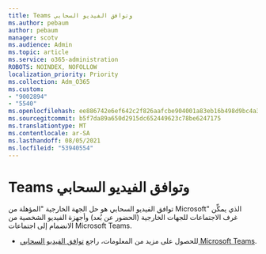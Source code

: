 ```yaml
---
title: Teams وتوافق الفيديو السحابي
ms.author: pebaum
author: pebaum
manager: scotv
ms.audience: Admin
ms.topic: article
ms.service: o365-administration
ROBOTS: NOINDEX, NOFOLLOW
localization_priority: Priority
ms.collection: Adm_O365
ms.custom:
- "9002894"
- "5540"
ms.openlocfilehash: ee886742e6ef642c2f826aafcbe904001a83eb16b498d9bc4a39ae4297a3ccfb
ms.sourcegitcommit: b5f7da89a650d2915dc652449623c78be6247175
ms.translationtype: MT
ms.contentlocale: ar-SA
ms.lasthandoff: 08/05/2021
ms.locfileid: "53940554"
---
```

# <a name="teams-and-cloud-video-interop-cvi"></a>Teams وتوافق الفيديو السحابي

توافق الفيديو السحابي هو حل الجهة الخارجية "المؤهلة من Microsoft" الذي يمكِّن غرف الاجتماعات للجهات الخارجية (الحضور عن بُعد) وأجهزة الفيديو الشخصية من الانضمام إلى اجتماعات Microsoft Teams.

- للحصول على مزيد من المعلومات، راجع [توافق الفيديو السحابي Microsoft Teams](https://docs.microsoft.com/microsoftteams/cloud-video-interop).
